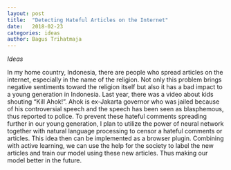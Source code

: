 ```yaml
---
layout: post
title:  "Detecting Hateful Articles on the Internet"
date:   2018-02-23
categories: ideas
author: Bagus Trihatmaja
---
```


_Ideas_

In my home country, Indonesia, there are people who spread articles on the internet, especially in the name of the religion. Not only this problem brings negative sentiments toward the religion itself but also it has a bad impact to a young generation in Indonesia. Last year, there was a video about kids shouting “Kill Ahok!”. Ahok is ex-Jakarta governor who was jailed because of his controversial speech and the speech has been seen as blasphemous, thus reported to police. To prevent these hateful comments spreading further in our young generation, I plan to utilize the power of neural network together with natural language processing to censor a hateful comments or articles. This idea then can be implemented as a browser plugin. Combining with active learning, we can use the help for the society to label the new articles and train our model using these new articles. Thus making our model better in the future.
